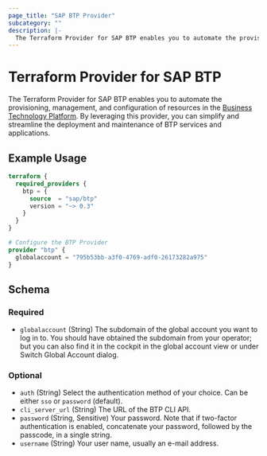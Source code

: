 ```yaml
---
page_title: "SAP BTP Provider"
subcategory: ""
description: |-
  The Terraform Provider for SAP BTP enables you to automate the provisioning, management, and configuration of resources in the Business Technology Platform https://account.hana.ondemand.com/. By leveraging this provider, you can simplify and streamline the deployment and maintenance of BTP services and applications.
---
```

# Terraform Provider for SAP BTP

The Terraform Provider for SAP BTP enables you to automate the provisioning, management, and configuration of resources in the [Business Technology Platform](https://account.hana.ondemand.com/). By leveraging this provider, you can simplify and streamline the deployment and maintenance of BTP services and applications.

## Example Usage

```terraform
terraform {
  required_providers {
    btp = {
      source  = "sap/btp"
      version = "~> 0.3"
    }
  }
}

# Configure the BTP Provider
provider "btp" {
  globalaccount = "795b53bb-a3f0-4769-adf0-26173282a975"
}
```

<!-- schema generated by tfplugindocs -->
## Schema

### Required

- `globalaccount` (String) The subdomain of the global account you want to log in to. You should have obtained the subdomain from your operator; but you can also find it in the cockpit in the global account view or under Switch Global Account dialog.

### Optional

- `auth` (String) Select the authentication method of your choice. Can be either `sso` or `password` (default).
- `cli_server_url` (String) The URL of the BTP CLI API.
- `password` (String, Sensitive) Your password. Note that if two-factor authentication is enabled, concatenate your password, followed by the passcode, in a single string.
- `username` (String) Your user name, usually an e-mail address.
